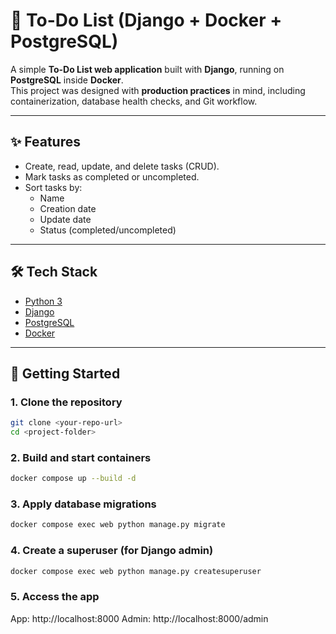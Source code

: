# 📝 To-Do List (Django + Docker + PostgreSQL)

A simple **To-Do List web application** built with **Django**, running on **PostgreSQL** inside **Docker**.  
This project was designed with **production practices** in mind, including containerization, database health checks, and Git workflow.

---

## ✨ Features
- Create, read, update, and delete tasks (CRUD).
- Mark tasks as completed or uncompleted.
- Sort tasks by:
  - Name
  - Creation date
  - Update date
  - Status (completed/uncompleted)

---

## 🛠️ Tech Stack
- [Python 3](https://www.python.org/)
- [Django](https://www.djangoproject.com/)
- [PostgreSQL](https://www.postgresql.org/)
- [Docker](https://www.docker.com/)

---

## 🚀 Getting Started

### 1. Clone the repository
```bash
git clone <your-repo-url>
cd <project-folder>
```
### 2. Build and start containers
```bash
docker compose up --build -d
```
### 3. Apply database migrations
```bash
docker compose exec web python manage.py migrate
```
### 4. Create a superuser (for Django admin)
```bash
docker compose exec web python manage.py createsuperuser
```
### 5. Access the app
App: http://localhost:8000
Admin: http://localhost:8000/admin
